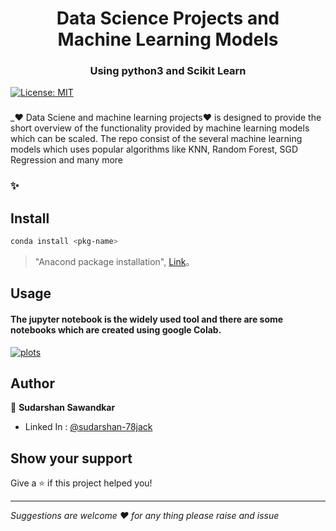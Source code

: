 <h1 align="center">Data Science Projects and  <br> Machine Learning Models</h1>
<h3 align="center">Using python3 and Scikit Learn </h3>
<p> 
  <a href="#" target="_blank">
    <img alt="License: MIT" src="https://img.shields.io/badge/License-mit-yellow.svg?style=for-the-badge&logo=appveyor" />
  </a>
</p>


###  
_❤️ Data Sciene and machine learning projects❤️ is designed to provide the short overview of the functionality provided by machine learning models which can be scaled. The repo consist of the several machine learning models which uses popular algorithms like KNN, Random Forest, SGD Regression and many more 




### ✨ 

## Install

```sh
conda install <pkg-name>
```
                    
> "Anacond package installation", [Link](https://anaconda.org/)。


## Usage
#### The jupyter notebook is the widely used tool and there are some notebooks which are created using google Colab. 

 <a href="#" target="_blank">
    <img alt="plots" src="https://i.pinimg.com/564x/87/02/42/870242a6739c0cdf4f80a7afd0b64cad.jpg" />
  </a>

## Author

👤 **Sudarshan Sawandkar**

* Linked In : [@sudarshan-78jack](https://www.linkedin.com/in/sudarshan-78jack/)

## Show your support

Give a ⭐️ if this project helped you!

***
_Suggestions are welcome ❤️ for any thing please raise and issue_

